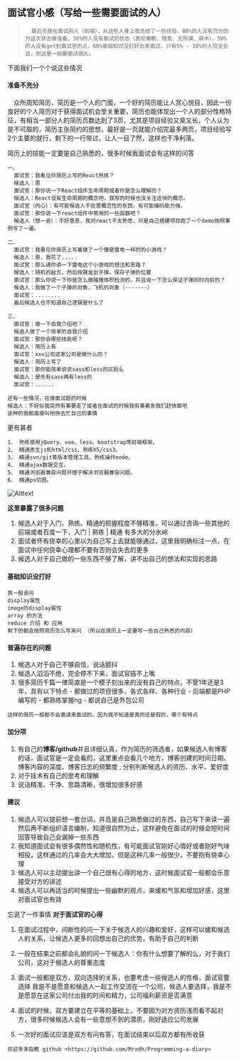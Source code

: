 面试官小感（写给一些需要面试的人）
--
> &emsp;`最近总是在面试别人（前端），从这些人身上我总结了一些经验，80%的人没有充分的为这次状态做准备，30%的人没有面试的状态（表现懒散、随意、无所谓、麻木），50%的人没有get到面试官的点，60%基础知识没打好出来面试，只有5% - 10%的人完全合适，到这里一般要面试很久。`

下面我们一个个说这些情况

#### 准备不充分

  &emsp;众所周知简历，简历是一个人的门面，一个好的简历能让人赏心悦目，因此一份良好的个人简历对于获得面试机会至关重要，简历也能体现出一个人的部分性格特征，有相当一部分人的简历页数达到了3页，尤其是项目经验又臭又长，个人认为是不可取的，简历主张简约的思想，最好是一页就能介绍完最多两页，项目经验写2个主要的就行，剩下的一行带过，让人一目了然，这样也干净利落。

  简历上的技能一定要是自己熟悉的，很多时候我面试会有这样的问答

    一、
      面试官：我看见你简历上写的React熟练？
      候选人：恩
      面试官：那你说一下React组件生命周期或者你是怎么理解的？
      候选人：React没有生命周期的概念吧，我写的时候也没关注这块的概念。
      面试官（内心）：有可能候选人不在意概念性的东西，有可能编码能力强。
      面试官：那你说一下react组件中常用的一些函数吧？
      候选人（想一会）：不好意思，我对react不太熟悉，只是自己搭建项目跑了一个demo按照事例写了一遍。

    二、
      面试官：我看见你简历上写着做了一个像是雷电一样的的小游戏？
      候选人：恩，我花了.....
      面试官：那么请你讲一下雷电这个小游戏的想法和思路？
      候选人：随机的敌方，然后按键发出子弹，保存子弹的位置
      面试官：那么你说一下你是怎么做碰撞体积检测的，并且说一下怎么保证子弹同时向前的？
      候选人：我做了一个子弹的对象，飞机的对象（-------）
      面试官：........
      最后候选人也不知道自己逻辑是什么了

    三、
      面试官：做一下自我介绍吧？
      候选人做了一个简单的自我介绍
      面试官：那你会哪些技能呢？
      候选人：简历上有
      面试官：xxx公司这家公司是做什么的？
      候选人：简历上写了
      面试官：那你能简单说说sass和less的区别么
      候选人：是先有sass再有less的
      面试官：......

    还有一些情况，在做面试题的时候
    候选人：不好似我突然有事要走了或者在面试的时候我有事着急我们赶快面吧
    这种的我都直接叫他快去忙自己的事情

  更有甚者

    1、 熟练使用jQuery、vue、less、bootstrap等前端框架。
    2、 精通原生js和html/css，熟练h5/css3。
    3、 精通svn/git等版本管理工具，熟练操作node。
    4、 精通ajax数据交互。
    5、 精通浏览器兼容问题并擅于解决浏览器兼容问题。
    6、 精通ps切图。

  ![Alttext](https://ss0.bdstatic.com/94oJfD_bAAcT8t7mm9GUKT-xh_/timg?image&quality=100&size=b4000_4000&sec=1493432664&di=fc4554fb04801e439cf9a2cfc9e7f194&src=http://n.sinaimg.cn/translate/20170306/Um5p-fycaafp2155984.jpg)

  **这里暴露了很多问题**
  1. 候选人对于入门、熟练、精通的把握程度不够精准，可以通过咨询一些其他的前端或者百度一下，入门 | 熟练 | 精通 有多大的分水岭
  2. 面试者怀有侥幸的心里以为自己写上去就能够通过，这里我明确标注一点，在面试中任何侥幸心理都不要有否则会失去的更多
  3. 候选人对于自己做的一些东西不够了解，讲不出自己的想法和实现的思路

#### 基础知识没打好

    我一般会问
    display属性
    image的display属性
    array 的方法
    reduce 介绍 和 应用
    剩下的都会按照简历怎么写来问 （所以在简历上一定要写一些自己熟悉的内容）

#### 普遍存在的问题
  1. 候选人对于自己不够自信，说话颤抖
  2. 候选人滔滔不绝，完全停不下来，面试官插不上嘴
  3. 很多简历千篇一律简直是一个模子刻出来的没有自己的特点，不管1年还是3年，具有以下特点
    - 都做过的项目很多，各式各样、各种行业
    - 后端都是PHP编写的
    - 都熟练掌握ng
    - 都说自己是外包公司

    这样的简历一般都不会邀请来面试的，因为我不知道是真的还是假的，哪个有特点

#### 加分项

  1. 有自己的**博客/github**并且详细认真，作为简历的筛选者，如果候选人有博客的话，面试官是一定会看的，这里重点会看几个地方，博客创建的时间日期、博客内容的深度、博客日志的频繁度 , 分别判断候选人的资历、水平、爱好度
  2. 对于技术有自己的思考和理解
  3. 说话精准、干净、思路清晰，很增加很多好感

#### 建议
  1. 候选人可以提前想一套台词，并且是自己熟悉做过的东西，自己写下来读一遍然后再不断组织语言编制，知道很自然为止，这样避免在面试的时候会短时间回答导致自己会漏掉一些东西
  2. 我知道面试会有很多偶然性和随机性，有可能面试官刚好心情好或者刚好气味相投，这样通过的几率会大大增加，但是这种几率一般很少，不要抱有侥幸心理
  3. 候选人可以主动提出讲一个自己很有心得的地方，这时候面试官一般都会乐意接受对方的讲述
  4. 候选人可以再适当的时候提出一些幽默的观点，来缓和气氛和增加好感，这里对面试官也有效

忘说了一件事情 **对于面试官的心得**

1. 在面试过程中，间断性的问一下关于候选人的兴趣和爱好，这样可以缓和候选人的关系，让候选人更多的回想出自己的优势，有助于自己的判断

2. 一般在结束之前都会礼貌的问一下候选人：你有什么想要了解的么，对于我们公司，这对于候选人的尊重态度

3. 面试一般都是双方，双向选择的关系，也要考虑一些候选人的性格，面试官要选择 我是不是愿意和候选人一起工作交流在一个公司，候选人要选择，我是不是愿意在这家公司付出我的时间和精力，公司福利薪资是否满意

4. 面试的时候，双方要建立在平等的基础上，不要因为对方资历浅而看不起对方，很多时候候选人会有一些意想不到的潜质，刚好适应公司发展
5. 一次好的面试应该是双方有问有答，在面试结束以后双方都有所收获

`欢迎多多指教
github <https://github.com/Mrxdh/Programming-a-diary>`
